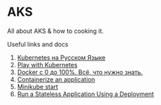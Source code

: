 # AKS
All about AKS &amp; how to cooking it.

Useful links and docs

1. [Kubernetes на Русском Языке](https://www.youtube.com/playlist?list=PLg5SS_4L6LYvN1RqaVesof8KAf-02fJSi)
2. [Play with Kubernetes](https://labs.play-with-k8s.com/)
3. [Docker с 0 до 100%. Всё, что нужно знать.](https://www.youtube.com/watch?v=O8N1lvkIjig)
4. [Containerize an application](https://docs.docker.com/get-started/02_our_app/)
5. [Minikube start](https://minikube.sigs.k8s.io/docs/start/?arch=%2Fmacos%2Fx86-64%2Fstable%2Fbinary+download)
6. [Run a Stateless Application Using a Deployment](https://kubernetes.io/docs/tasks/run-application/run-stateless-application-deployment/)
